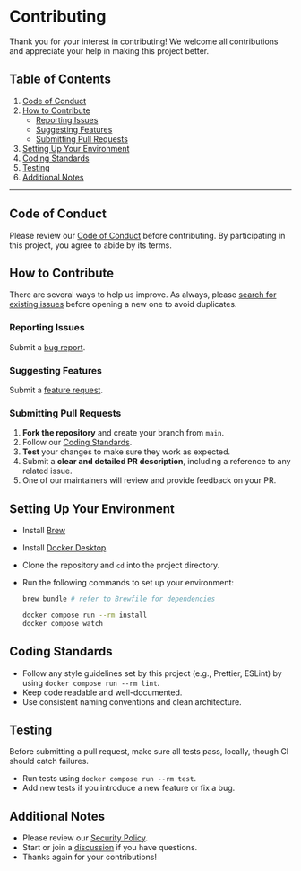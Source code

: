 # Contributing

Thank you for your interest in contributing! We welcome all contributions and appreciate your help in making this project better.

## Table of Contents

1. [Code of Conduct](#code-of-conduct)
2. [How to Contribute](#how-to-contribute)
   - [Reporting Issues](#reporting-issues)
   - [Suggesting Features](#suggesting-features)
   - [Submitting Pull Requests](#submitting-pull-requests)
3. [Setting Up Your Environment](#setting-up-your-environment)
4. [Coding Standards](#coding-standards)
5. [Testing](#testing)
6. [Additional Notes](#additional-notes)

---

## Code of Conduct

Please review our [Code of Conduct](?tab=coc-ov-file) before contributing. By participating in this project, you agree to abide by its terms.

## How to Contribute

There are several ways to help us improve. As always, please [search for existing issues](/issues) before opening a new one to avoid duplicates.

### Reporting Issues

Submit a [bug report](/issues/new/choose).

### Suggesting Features

Submit a [feature request](/issues/new/choose).

### Submitting Pull Requests

1. **Fork the repository** and create your branch from `main`.
2. Follow our [Coding Standards](#coding-standards).
3. **Test** your changes to make sure they work as expected.
4. Submit a **clear and detailed PR description**, including a reference to any related issue.
5. One of our maintainers will review and provide feedback on your PR.

## Setting Up Your Environment

- Install [Brew](https://brew.sh/)
- Install [Docker Desktop](https://docs.docker.com/desktop/)
- Clone the repository and `cd` into the project directory.
- Run the following commands to set up your environment:

    ```sh
    brew bundle # refer to Brewfile for dependencies

    docker compose run --rm install
    docker compose watch
    ```

## Coding Standards

- Follow any style guidelines set by this project (e.g., Prettier, ESLint) by using `docker compose run --rm lint`.
- Keep code readable and well-documented.
- Use consistent naming conventions and clean architecture.

## Testing

Before submitting a pull request, make sure all tests pass, locally, though CI should catch failures.

- Run tests using `docker compose run --rm test`.
- Add new tests if you introduce a new feature or fix a bug.

## Additional Notes

- Please review our [Security Policy](/security/policy).
- Start or join a [discussion](/discussions) if you have questions.
- Thanks again for your contributions!
